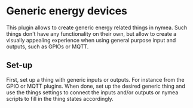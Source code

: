 # Generic energy devices

This plugin allows to create generic energy related things in nymea. Such things don't have any
functionality on their own, but allow to create a visually appealing experience when
using general purpose input and outputs, such as GPIOs or MQTT.

## Set-up

First, set up a thing with generic inputs or outputs. For instance from the GPIO or MQTT plugins.
When done, set up the desired generic thing and use the things settings to connect
the inputs and/or outputs or nymea scripts to fill in the thing states accordingly.

